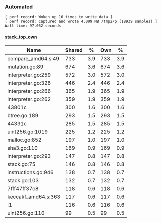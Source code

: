 ### Automated

```
[ perf record: Woken up 16 times to write data ]
[ perf record: Captured and wrote 4.009 MB /tmp2/p (18939 samples) ]
Wall time: 97.052 seconds
```

#### stack_top_own

Name                                             | Shared |   %   | Own |   %
-------------------------------------------------|--------|-------|-----|------
compare_amd64.s:49                               |    733 |   3.9 | 733 |   3.9
mutation.go:89                                   |    674 |   3.6 | 674 |   3.6
interpreter.go:259                               |    572 |   3.0 | 572 |   3.0
interpreter.go:326                               |    446 |   2.4 | 446 |   2.4
interpreter.go:266                               |    365 |   1.9 | 365 |   1.9
interpreter.go:262                               |    359 |   1.9 | 359 |   1.9
43801c                                           |    300 |   1.6 | 300 |   1.6
btree.go:189                                     |    293 |   1.5 | 293 |   1.5
44331c                                           |    285 |   1.5 | 285 |   1.5
uint256.go:1019                                  |    225 |   1.2 | 225 |   1.2
malloc.go:852                                    |    197 |   1.0 | 197 |   1.0
sha3.go:110                                      |    169 |   0.9 | 169 |   0.9
interpreter.go:293                               |    147 |   0.8 | 147 |   0.8
stack.go:75                                      |    146 |   0.8 | 146 |   0.8
instructions.go:946                              |    138 |   0.7 | 138 |   0.7
stack.go:103                                     |    132 |   0.7 | 132 |   0.7
7fff47ff37c8                                     |    118 |   0.6 | 118 |   0.6
keccakf_amd64.s:363                              |    117 |   0.6 | 117 |   0.6
<autogenerated>:1                                |    116 |   0.6 | 116 |   0.6
uint256.go:110                                   |     99 |   0.5 |  99 |   0.5
